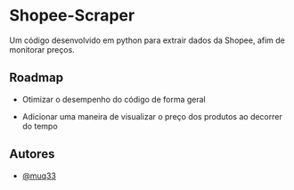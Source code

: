 
# Shopee-Scraper

Um código desenvolvido em python para extrair dados da Shopee, afim de monitorar preços.

## Roadmap

- Otimizar o desempenho do código de forma geral

- Adicionar uma maneira de visualizar o preço dos produtos ao decorrer do tempo


## Autores

- [@muq33](https://github.com/muq33)

